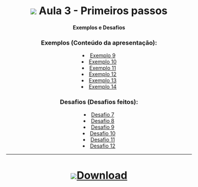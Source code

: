 <h1 align="center">
    <img src="https://img.icons8.com/ios-filled/32/343a40/javascript.png"> Aula 3 - Primeiros passos 
</h1>

<div align="center">

#### Exemplos e Desafios


### Exemplos (Conteúdo da apresentação):
<div>
    <li><a href="https://renansn.github.io/Aulas-de-JavaScript/3%20-%20If,%20else%20e%20switch%20case/Conte%C3%BAdo%20apresenta%C3%A7%C3%A3o/Ex9.html">Exemplo 9</a></li>
    <li><a href="https://renansn.github.io/Aulas-de-JavaScript/3%20-%20If,%20else%20e%20switch%20case/Conte%C3%BAdo%20apresenta%C3%A7%C3%A3o/Ex10.html">Exemplo 10</a></li>
    <li><a href="https://renansn.github.io/Aulas-de-JavaScript/3%20-%20If,%20else%20e%20switch%20case/Conte%C3%BAdo%20apresenta%C3%A7%C3%A3o/Ex11.html">Exemplo 11</a></li>
    <li><a href="https://renansn.github.io/Aulas-de-JavaScript/3%20-%20If,%20else%20e%20switch%20case/Conte%C3%BAdo%20apresenta%C3%A7%C3%A3o/Ex12.html">Exemplo 12</a></li>
    <li><a href="https://renansn.github.io/Aulas-de-JavaScript/3%20-%20If,%20else%20e%20switch%20case/Conte%C3%BAdo%20apresenta%C3%A7%C3%A3o/Ex13.html">Exemplo 13</a></li>
    <li><a href="https://renansn.github.io/Aulas-de-JavaScript/3%20-%20If,%20else%20e%20switch%20case/Conte%C3%BAdo%20apresenta%C3%A7%C3%A3o/Ex14.html">Exemplo 14</a></li>
</div>


### Desafios (Desafios feitos):
<div>
    <li><a href="https://renansn.github.io/Aulas-de-JavaScript/3%20-%20If,%20else%20e%20switch%20case/Desafios%20feitos/Desafio7.html">Desafio 7</a></li>
    <li><a href="https://renansn.github.io/Aulas-de-JavaScript/3%20-%20If,%20else%20e%20switch%20case/Desafios%20feitos/Desafio8.html">Desafio 8</a></li>
    <li><a href="https://renansn.github.io/Aulas-de-JavaScript/3%20-%20If,%20else%20e%20switch%20case/Desafios%20feitos/Desafio9.html">Desafio 9</a></li>
    <li><a href="https://renansn.github.io/Aulas-de-JavaScript/3%20-%20If,%20else%20e%20switch%20case/Desafios%20feitos/Desafio10.html">Desafio 10</a></li>
    <li><a href="https://renansn.github.io/Aulas-de-JavaScript/3%20-%20If,%20else%20e%20switch%20case/Desafios%20feitos/Desafio11.html">Desafio 11</a></li>
    <li><a href="https://renansn.github.io/Aulas-de-JavaScript/3%20-%20If,%20else%20e%20switch%20case/Desafios%20feitos/Desafio12.html">Desafio 12</a></li>
</div>


<div>

<hr>

<h1 align="center">
    <a href="https://github.com/RenanSN/Aulas-de-JavaScript/releases/download/Aula-3/3.-.If.elseeswitchcase.rar"><img src="https://img.icons8.com/wired/34/000000/downloads-folder.png">Download</a>  
</h1>
